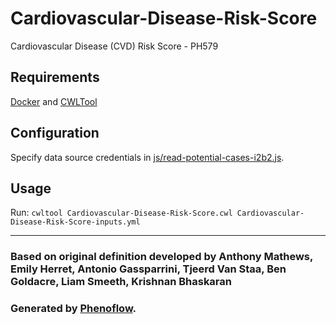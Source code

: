 # Cardiovascular-Disease-Risk-Score

Cardiovascular Disease (CVD) Risk Score - PH579

## Requirements

[Docker](https://docs.docker.com/install/) and [CWLTool](https://github.com/common-workflow-language/cwltool#install)

## Configuration

Specify data source credentials in [js/read-potential-cases-i2b2.js](js/read-potential-cases-i2b2.js).

## Usage

Run: `cwltool Cardiovascular-Disease-Risk-Score.cwl Cardiovascular-Disease-Risk-Score-inputs.yml`

***

### Based on original definition developed by Anthony Mathews, Emily Herret, Antonio Gassparrini, Tjeerd Van Staa, Ben Goldacre, Liam Smeeth, Krishnan Bhaskaran
### Generated by [Phenoflow](https://kclhi.org/phenoflow).
